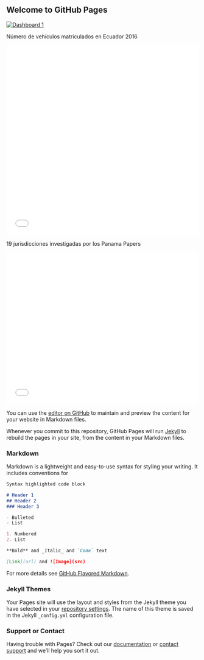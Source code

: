 ## Welcome to GitHub Pages
<div>
<div class='tableauPlaceholder' id='viz1539535234459' style='position: relative'><noscript><a href='#'><img alt='Dashboard 1 ' src='https:&#47;&#47;public.tableau.com&#47;static&#47;images&#47;In&#47;Incendiosforestales2018_0&#47;Dashboard1&#47;1_rss.png' style='border: none' /></a></noscript><object class='tableauViz'  style='display:none;'><param name='host_url' value='https%3A%2F%2Fpublic.tableau.com%2F' /> <param name='embed_code_version' value='3' /> <param name='site_root' value='' /><param name='name' value='Incendiosforestales2018_0&#47;Dashboard1' /><param name='tabs' value='no' /><param name='toolbar' value='yes' /><param name='static_image' value='https:&#47;&#47;public.tableau.com&#47;static&#47;images&#47;In&#47;Incendiosforestales2018_0&#47;Dashboard1&#47;1.png' /> <param name='animate_transition' value='yes' /><param name='display_static_image' value='yes' /><param name='display_spinner' value='yes' /><param name='display_overlay' value='yes' /><param name='display_count' value='yes' /></object></div>                <script type='text/javascript'>                    var divElement = document.getElementById('viz1539535234459');                    var vizElement = divElement.getElementsByTagName('object')[0];                    vizElement.style.minWidth='420px';vizElement.style.maxWidth='650px';vizElement.style.width='100%';vizElement.style.minHeight='587px';vizElement.style.maxHeight='887px';vizElement.style.height=(divElement.offsetWidth*0.75)+'px';                    var scriptElement = document.createElement('script');                    scriptElement.src = 'https://public.tableau.com/javascripts/api/viz_v1.js';                    vizElement.parentNode.insertBefore(scriptElement, vizElement);                </script></div> 

Número de vehículos matriculados en Ecuador 2016

<div>
<iframe id="datawrapper-chart-3sSz1" src="//datawrapper.dwcdn.net/3sSz1/1/" scrolling="no" frameborder="0" allowtransparency="true" style="width: 0; min-width: 100% !important;" height="500"></iframe><script type="text/javascript">if("undefined"==typeof window.datawrapper)window.datawrapper={};window.datawrapper["3sSz1"]={},window.datawrapper["3sSz1"].embedDeltas={"100":608,"200":581,"300":527,"400":527,"500":500,"700":500,"800":500,"900":500,"1000":500},window.datawrapper["3sSz1"].iframe=document.getElementById("datawrapper-chart-3sSz1"),window.datawrapper["3sSz1"].iframe.style.height=window.datawrapper["3sSz1"].embedDeltas[Math.min(1e3,Math.max(100*Math.floor(window.datawrapper["3sSz1"].iframe.offsetWidth/100),100))]+"px",window.addEventListener("message",function(a){if("undefined"!=typeof a.data["datawrapper-height"])for(var b in a.data["datawrapper-height"])if("3sSz1"==b)window.datawrapper["3sSz1"].iframe.style.height=a.data["datawrapper-height"][b]+"px"});</script></div>

19 jurisdicciones investigadas por los Panama Papers
<div>
<iframe id="datawrapper-chart-4tjQU" src="//datawrapper.dwcdn.net/4tjQU/1/" scrolling="no" frameborder="0" allowtransparency="true" style="width: 0; min-width: 100% !important;" height="400"></iframe><script type="text/javascript">if("undefined"==typeof window.datawrapper)window.datawrapper={};window.datawrapper["4tjQU"]={},window.datawrapper["4tjQU"].embedDeltas={"100":533.0208339999999,"200":453.020834,"300":426.020834,"400":426.020834,"500":400.020834,"700":400.020834,"800":400.020834,"900":400.020834,"1000":400.020834},window.datawrapper["4tjQU"].iframe=document.getElementById("datawrapper-chart-4tjQU"),window.datawrapper["4tjQU"].iframe.style.height=window.datawrapper["4tjQU"].embedDeltas[Math.min(1e3,Math.max(100*Math.floor(window.datawrapper["4tjQU"].iframe.offsetWidth/100),100))]+"px",window.addEventListener("message",function(a){if("undefined"!=typeof a.data["datawrapper-height"])for(var b in a.data["datawrapper-height"])if("4tjQU"==b)window.datawrapper["4tjQU"].iframe.style.height=a.data["datawrapper-height"][b]+"px"});</script></div>

You can use the [editor on GitHub](https://github.com/RonaldC1/cibergeneros/edit/master/index.md) to maintain and preview the content for your website in Markdown files.

Whenever you commit to this repository, GitHub Pages will run [Jekyll](https://jekyllrb.com/) to rebuild the pages in your site, from the content in your Markdown files.

### Markdown

Markdown is a lightweight and easy-to-use syntax for styling your writing. It includes conventions for

```markdown
Syntax highlighted code block

# Header 1
## Header 2
### Header 3

- Bulleted
- List

1. Numbered
2. List

**Bold** and _Italic_ and `Code` text

[Link](url) and ![Image](src)
```

For more details see [GitHub Flavored Markdown](https://guides.github.com/features/mastering-markdown/).

### Jekyll Themes

Your Pages site will use the layout and styles from the Jekyll theme you have selected in your [repository settings](https://github.com/RonaldC1/cibergeneros/settings). The name of this theme is saved in the Jekyll `_config.yml` configuration file.

### Support or Contact

Having trouble with Pages? Check out our [documentation](https://help.github.com/categories/github-pages-basics/) or [contact support](https://github.com/contact) and we’ll help you sort it out.
